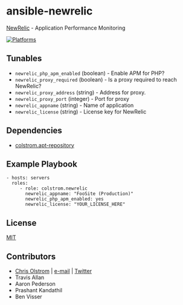 # ansible-newrelic

[NewRelic](https://newrelic.com/) - Application Performance Monitoring

[![Platforms](http://img.shields.io/badge/platforms-ubuntu-lightgrey.svg?style=flat)](#)

Tunables
--------
* `newrelic_php_apm_enabled` (boolean) - Enable APM for PHP?
* `newrelic_proxy_required` (boolean) - Is a proxy required to reach NewRelic?
* `newrelic_proxy_address` (string) - Address for proxy.
* `newrelic_proxy_port` (integer) - Port for proxy
* `newrelic_appname` (string) - Name of application
* `newrelic_license` (string) - License key for NewRelic

Dependencies
------------
* [colstrom.apt-repository](https://github.com/colstrom/ansible-apt-repository/)

Example Playbook
----------------
    - hosts: servers
      roles:
         - role: colstrom.newrelic
           newrelic_appname: "FooSite (Production)"
           newrelic_php_apm_enabled: yes
           newrelic_license: "YOUR_LICENSE_HERE"

License
-------
[MIT](https://tldrlegal.com/license/mit-license)

Contributors
------------
* [Chris Olstrom](https://colstrom.github.io/) | [e-mail](mailto:chris@olstrom.com) | [Twitter](https://twitter.com/ChrisOlstrom)
* Travis Allan
* Aaron Pederson
* Prashant Kandathil
* Ben Visser
